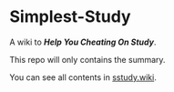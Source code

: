 # Simplest-Study

A wiki to ***Help You Cheating On Study***.

This repo will only contains the summary.

You can see all contents in [sstudy.wiki](https://sstudy.wiki).

